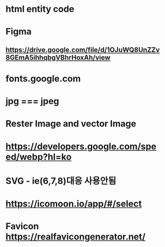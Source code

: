 # html entity code

# Figma

## https://drive.google.com/file/d/1OJuWQ8UnZZv8GEmA5ihhqbgVBhrHoxAh/view

# fonts.google.com

# jpg === jpeg

# Rester Image and vector Image

# https://developers.google.com/speed/webp?hl=ko

# SVG - ie(6,7,8)대응 사용안됨

# https://icomoon.io/app/#/select

# Favicon https://realfavicongenerator.net/
